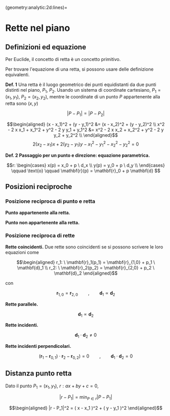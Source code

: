 (geometry:analytic:2d:lines)=
# Rette nel piano

## Definizioni ed equazione
Per Euclide, il concetto di retta è un concetto primitivo.

Per trovare l'equazione di una retta, si possono usare delle definizione equivalenti.

**Def. 1** Una retta è il luogo geometrico dei punti equidistanti da due punti distinti nel piano, $P_1$, $P_2$. Usando un sistema di coordinate cartesiano, $P_1 = (x_1, y_1)$, $P_2 = (x_2, y_2)$, mentre le coordinate di un punto $P$ appartenente alla retta sono $(x,y)$

$$|P - P_1| = |P-P_2|$$

$$\begin{aligned}
 (x - x_1)^2 + (y - y_1)^2 &=  (x - x_2)^2 + (y - y_2)^2 \\
 x^2 - 2 x x_1 + x_1^2 + y^2 - 2 y y_1 + y_1^2 &=  x^2 - 2 x x_2 + x_2^2 + y^2 - 2 y y_2 + y_2^2 \\
\end{aligned}$$
$$  2 ( x_2 - x_1 ) x + 2 ( y_2 - y_1 ) y - x_1^2 - y_1^2 - x_2^2 - y_2^2 = 0 $$


**Def. 2 Passaggio per un punto e direzione: equazione parametrica.**

$$r: \begin{cases}
  x(p) = x_0 + p \ d_x \\
  y(p) = y_0 + p \ d_y \\
\end{cases}
\qquad \text{o} \qquad
  \mathbf{r}(p) = \mathbf{r}_0 + p \mathbf{d} 
$$


## Posizioni reciproche
### Posizione reciproca di punto e retta
**Punto appartenente alla retta.**

**Punto non appartenente alla retta.**

### Posizione reciproca di rette
**Rette coincidenti.** Due rette sono coincidenti se si possono scrivere le loro equazioni come

$$\begin{aligned}
  r_1: \ \mathbf{r}_1(p_1) = \mathbf{r}_{1,0} + p_1 \ \mathbf{d}_1 \\
  r_2: \ \mathbf{r}_2(p_2) = \mathbf{r}_{2,0} + p_2 \ \mathbf{d}_2
\end{aligned}$$

con 

$$\mathbf{r}_{1,0} = \mathbf{r}_{2,0} \qquad , \qquad \mathbf{d}_1 \propto \mathbf{d}_2$$

**Rette parallele.**

$$\mathbf{d}_1 \propto \mathbf{d}_2$$

**Rette incidenti.**

$$\mathbf{d}_1 \cdot \mathbf{d}_2 \ne 0$$

**Rette incidenti perpendicolari.**

$$(\mathbf{r}_1 - \mathbf{r}_{0,1}) \cdot \mathbf{r}_2 - \mathbf{r}_{0,2}) = 0 \qquad , \qquad \mathbf{d}_1 \cdot \mathbf{d}_2 = 0$$

## Distanza punto retta
Dato il punto $P_1 = (x_1, y_1)$, $r: a x + b y + c = 0$,

$$|r - P_1| = \min_{P \in r} |P - P_1|$$

$$\begin{aligned}
|r - P_1|^2 = ( x - x_1 )^2 + ( y - y_1 )^2 
\end{aligned}$$
